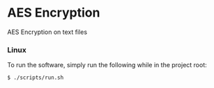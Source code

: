 # AES Encryption
AES Encryption on text files

### Linux
To run the software, simply run the following while in the project root:
``` bash
$ ./scripts/run.sh
```
